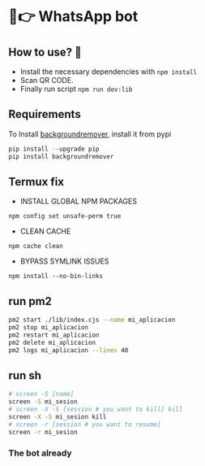 # 🤩👉 WhatsApp bot

## How to use? 🤔

- Install the necessary dependencies with `npm install`
- Scan QR CODE.
- Finally run script `npm run dev:lib`

## Requirements

To Install [backgroundremover](https://github.com/nadermx/backgroundremover), install it from pypi

```python
pip install --upgrade pip
pip install backgroundremover
```

## Termux fix

- INSTALL GLOBAL NPM PACKAGES

```node
npm config set unsafe-perm true
```

- CLEAN CACHE

```node
npm cache clean
```

- BYPASS SYMLINK ISSUES

```node
npm install --no-bin-links
```

## run pm2

```sh
pm2 start ./lib/index.cjs --name mi_aplicacion
pm2 stop mi_aplicacion
pm2 restart mi_aplicacion
pm2 delete mi_aplicacion
pm2 logs mi_aplicacion --lines 40
```

## run sh

```sh
# screen -S [name]
screen -S mi_sesion
# screen -X -S [session # you want to kill] kill
screen -X -S mi_sesion kill
# screen -r [session # you want to resume]
screen -r mi_sesion
```

### The bot already

